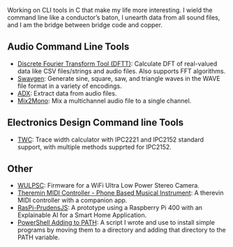 Working on CLI tools in C that make my life more interesting. I wield the command line like a conductor’s baton, I unearth data from all sound files, and I am the bridge between bridge code and copper. 

## Audio Command Line Tools
- [Discrete Fourier Transform Tool (DFTT)](https://github.com/ymich9963/dftt): Calculate DFT of real-valued data like CSV files/strings and audio files. Also supports FFT algorithms.
- [Swavgen](https://github.com/ymich9963/swavgen): Generate sine, square, saw, and triangle waves in the WAVE file format in a variety of encodings.
- [ADX](https://github.com/ymich9963/adx): Extract data from audio files.
- [Mix2Mono](https://github.com/ymich9963/mix2mono): Mix a multichannel audio file to a single channel.

## Electronics Design Command line Tools
- [TWC](https://github.com/ymich9963/twc): Trace width calculator with IPC2221 and IPC2152 standard support, with multiple methods supprted for IPC2152.

## Other
- [WULPSC](https://github.com/ymich9963/WULPSC): Firmware for a WiFi Ultra Low Power Stereo Camera.
- [Theremin MIDI Controller - Phone Based Musical Instrument](https://github.com/ymich9963/TMC-Phone-based-Tactile-Musical-Instrument): A therevin MIDI controller with a companion app.
- [RasPi-PrudensJS](https://github.com/ymich9963/RasPi-PrudensJS): A prototype using a Raspberry Pi 400 with an Explainable AI for a Smart Home Application.
- [PowerShell Adding to PATH](https://github.com/ymich9963/pwsh-add-to-path-env-var): A script I wrote and use to install simple programs by moving them to a directory and adding that directory to the PATH variable.
